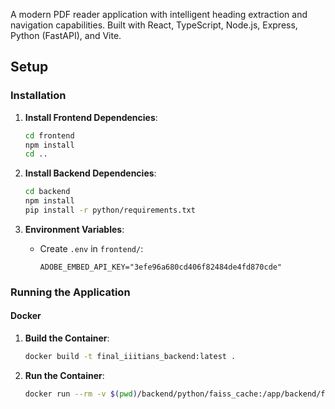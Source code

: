 A modern PDF reader application with intelligent heading extraction and navigation capabilities. Built with React, TypeScript, Node.js, Express, Python (FastAPI), and Vite.

## Setup

### Installation

1. **Install Frontend Dependencies**:
    ```bash
    cd frontend
    npm install
    cd ..
    ```

2. **Install Backend Dependencies**:
    ```bash
    cd backend
    npm install
    pip install -r python/requirements.txt
    ```

3. **Environment Variables**:
    - Create `.env` in `frontend/`:
      ```
      ADOBE_EMBED_API_KEY="3efe96a680cd406f82484de4fd870cde"
      ```  

### Running the Application

#### Docker

1. **Build the Container**:
    ```bash
    docker build -t final_iiitians_backend:latest .
    ```
    
2. **Run the Container**:
    ```bash
    docker run --rm -v $(pwd)/backend/python/faiss_cache:/app/backend/faiss_cache -v $(pwd)/backend/uploads:/app/backend/uploads -v $(pwd)/backend/credentials:/credentials -e ADOBE_EMBED_API_KEY=3efe96a680cd406f82484de4fd870cde -e LLM_PROVIDER=gemini -e GOOGLE_APPLICATION_CREDENTIALS=/credentials/adobe-iiitians-ad72df29725b.json -e GEMINI_MODEL=gemini-2.5-flash -e TTS_PROVIDER=azure -e AZURE_TTS_KEY=Eb7MNUJIkNmjfosDaaP00ve3W1qBTYuHhMTAfU4FcE2Tif8KFN3dJQQJ99BHACGhslBXJ3w3AAAYACOGm8OS -e AZURE_SPEECH_REGION=centralindia -p 8080:8080 -p 3001:3001 -p 8000:8000 final_iiitians_backend:latest
    ```
